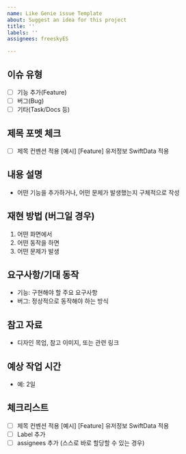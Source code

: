 ```yaml
---
name: Like Genie issue Template
about: Suggest an idea for this project
title: ''
labels: ''
assignees: freeskyES

---
```


## 이슈 유형
- [ ] 기능 추가(Feature)
- [ ] 버그(Bug)
- [ ] 기타(Task/Docs 등)

## 제목 포멧 체크
- [ ] 제목 컨벤션 적용 [예시] [Feature] 유저정보 SwiftData 적용

## 내용 설명
- 어떤 기능을 추가하거나, 어떤 문제가 발생했는지 구체적으로 작성

## 재현 방법 (버그일 경우)
1. 어떤 화면에서
2. 어떤 동작을 하면
3. 어떤 문제가 발생

## 요구사항/기대 동작
- 기능: 구현해야 할 주요 요구사항
- 버그: 정상적으로 동작해야 하는 방식

## 참고 자료
- 디자인 목업, 참고 이미지, 또는 관련 링크

## 예상 작업 시간
- 예: 2일

## 체크리스트
- [ ] 제목 컨벤션 적용 [예시] [Feature] 유저정보 SwiftData 적용
- [ ] Label 추가
- [ ] assignees 추가 (스스로 바로 할당할 수 있는 경우)
